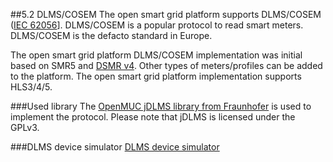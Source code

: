 ##5.2 DLMS/COSEM
The open smart grid platform supports DLMS/COSEM ([IEC 62056](https://en.wikipedia.org/wiki/IEC_62056)]. DLMS/COSEM is a popular protocol to read smart meters. DLMS/COSEM is the defacto standard in Europe.

The open smart grid platform DLMS/COSEM implementation was initial based on SMR5 and [DSMR v4](http://www.netbeheernederland.nl/themas/hotspot/hotspot-documenten/?dossierid=11010056&title=Slimme%20meter&onderdeel=Documenten).
Other types of meters/profiles can be added to the platform. The open smart grid platform implementation supports HLS3/4/5.


###Used library
The [OpenMUC jDLMS library from Fraunhofer](https://www.openmuc.org/dlms-cosem/) is used to implement the protocol.
Please note that jDLMS is licensed under the GPLv3.

###DLMS device simulator
[DLMS device simulator](Protocols/DLMS/Devicesimulator.md)
